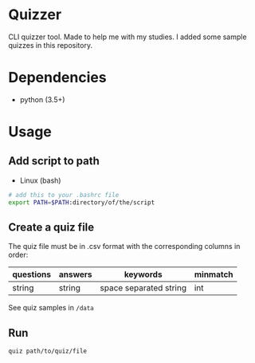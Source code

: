 # Quizzer
CLI quizzer tool. Made to help me with my studies. I added some sample quizzes in this repository.

# Dependencies
* python (3.5+)

# Usage
## Add script to path
- Linux (bash)
```bash
# add this to your .bashrc file
export PATH=$PATH:directory/of/the/script
```
## Create a quiz file
The quiz file must be in .csv format with the corresponding columns in order:

| questions     |    answers    |        keywords         |    minmatch   |
| ------------- | ------------- | ----------------------- | ------------- | 
| string        | string        | space separated string  |           int |
See quiz samples in `/data`

## Run
```bash
quiz path/to/quiz/file
```
